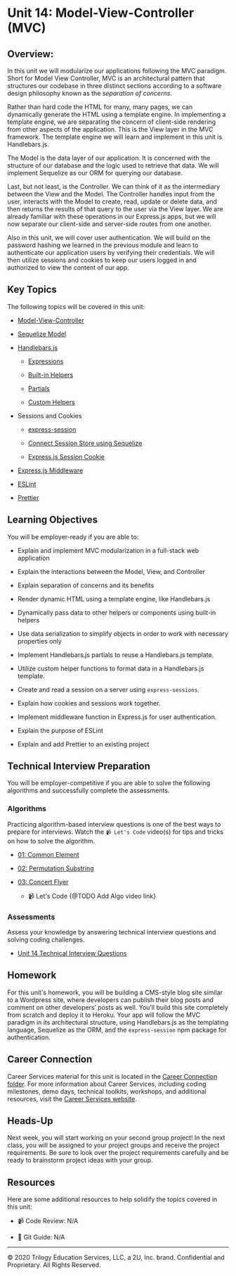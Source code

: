 # Unit 14: Model-View-Controller (MVC)

## Overview:

In this unit we will modularize our applications following the MVC paradigm. Short for Model View Controller, MVC is an architectural pattern that structures our codebase in three distinct sections according to a software design philosophy known as the _separation of concerns_.  

Rather than hard code the HTML for many, many pages, we can dynamically generate the HTML using a template engine. In implementing a template engine, we are separating the concern of client-side rendering from other aspects of the application. This is the View layer in the MVC framework. The template engine we will learn and implement in this unit is Handlebars.js.

The Model is the data layer of our application. It is concerned with the structure of our database and the logic used to retrieve that data. We will implement Sequelize as our ORM for querying our database. 

Last, but not least, is the Controller. We can think of it as the intermediary between the View and the Model. The Controller handles input from the user, interacts with the Model to create, read, update or delete data, and then returns the results of that query to the user via the View layer. We are already familiar with these operations in our Express.js apps, but we will now separate our client-side and server-side routes from one another.

Also in this unit, we will cover user authentication. We will build on the password hashing we learned in the previous module and learn to authenticate our application users by verifying their credentials. We will then utilize sessions and cookies to keep our users logged in and authorized to view the content of our app.

## Key Topics

The following topics will be covered in this unit:

* [Model-View-Controller](https://developer.mozilla.org/en-US/docs/Glossary/MVC)

* [Sequelize Model](https://sequelize.org/master/class/lib/model.js~Model.html)

* [Handlebars.js](https://www.npmjs.com/package/express-handlebars)

  * [Expressions](https://handlebarsjs.com/guide/expressions.html)

  * [Built-in Helpers](https://handlebarsjs.com/guide/builtin-helpers.html)

  * [Partials](https://handlebarsjs.com/guide/partials.html#basic-partials)

  * [Custom Helpers](https://www.npmjs.com/package/express-handlebars#helpers)

* Sessions and Cookies

  * [express-session](https://www.npmjs.com/package/express-session)

  * [Connect Session Store using Sequelize](https://www.npmjs.com/package/connect-session-sequelize) 

  * [Express.js Session Cookie](https://github.com/expressjs/session#cookie)

* [Express.js Middleware](https://expressjs.com/en/guide/using-middleware.html)

* [ESLint](https://eslint.org/docs/user-guide/configuring)

* [Prettier](https://prettier.io/docs/en/index.html)

## Learning Objectives

You will be employer-ready if you are able to:

* Explain and implement MVC modularization in a full-stack web application

* Explain the interactions between the Model, View, and Controller

* Explain separation of concerns and its benefits

* Render dynamic HTML using a template engine, like Handlebars.js

* Dynamically pass data to other helpers or components using built-in helpers

* Use data serialization to simplify objects in order to work with necessary properties only

* Implement Handlebars.js partials to reuse a Handlebars.js template.

* Utilize custom helper functions to format data in a Handlebars.js template.

* Create and read a session on a server using `express-sessions`. 

* Explain how cookies and sessions work together.

* Implement middleware function in Express.js for user authentication. 

* Explain the purpose of ESLint

* Explain and add Prettier to an existing project

## Technical Interview Preparation

You will be employer-competitive if you are able to solve the following algorithms and successfully complete the assessments.

### Algorithms

Practicing algorithm-based interview questions is one of the best ways to prepare for interviews. Watch the `📹 Let's Code` video(s) for tips and tricks on how to solve the algorithm.

* [01: Common Element](../../01-Class-Content/14-MVC/03-Algorithms/01-common-element)

* [02: Permutation Substring](../../01-Class-Content/14-MVC/03-Algorithms/02-permutation-substring)

* [03: Concert Flyer](../../01-Class-Content/14-MVC/03-Algorithms/03-concert-flyer)

  * 📹 Let's Code {@TODO Add Algo video link}

### Assessments

Assess your knowledge by answering technical interview questions and solving coding challenges.

* [Unit 14 Technical Interview Questions](https://forms.gle/ETRxZ6CtutAfpwpg6)

## Homework

For this unit's homework, you will be building a CMS-style blog site similar to a Wordpress site, where developers can publish their blog posts and comment on other developers’ posts as well. You’ll build this site completely from scratch and deploy it to Heroku. Your app will follow the MVC paradigm in its architectural structure, using Handlebars.js as the templating language, Sequelize as the ORM, and the `express-session` npm package for authentication.

## Career Connection

Career Services material for this unit is located in the [Career Connection folder](../../01-Class-Content/14-MVC/04-Career-Connection/README.md). For more information about Career Services, including coding milestones, demo days, technical toolkits, workshops, and additional resources, visit the [Career Services website](http://bit.ly/CodingCS).

## Heads-Up

Next week, you will start working on your second group project! In the next class, you will be assigned to your project groups and receive the project requirements. Be sure to look over the project requirements carefully and be ready to brainstorm project ideas with your group.

## Resources

Here are some additional resources to help solidify the topics covered in this unit:

* 📹 Code Review: N/A

* 📖 Git Guide: N/A

---
© 2020 Trilogy Education Services, LLC, a 2U, Inc. brand. Confidential and Proprietary. All Rights Reserved.
